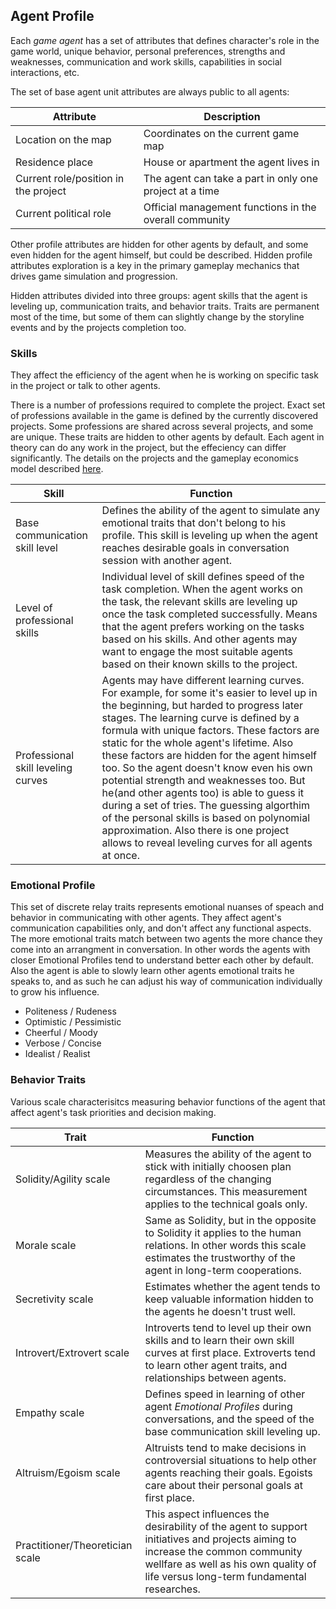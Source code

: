 ## Agent Profile

Each *game agent* has a set of attributes that defines character's role in the game world, unique behavior, personal preferences, strengths and weaknesses, communication and work skills, capabilities in social interactions, etc.

The set of base agent unit attributes are always public to all agents:
<div class="table-description">

  | Attribute | Description |
  | -- | -- |
  | Location on the map | Coordinates on the current game map |
  | Residence place | House or apartment the agent lives in |
  | Current role/position in the project | The agent can take a part in only one project at a time |
  | Current political role | Official management functions in the overall community |

</div>

Other profile attributes are hidden for other agents by default, and some even hidden for the agent himself, but could be described. Hidden profile attributes exploration is a key in the primary gameplay mechanics that drives game simulation and progression.

Hidden attributes divided into three groups: agent skills that the agent is leveling up, communication traits, and behavior traits. Traits are permanent most of the time, but some of them can slightly change by the storyline events and by the projects completion too.

### Skills

They affect the efficiency of the agent when he is working on specific task in the project or talk to other agents.

There is a number of professions required to complete the project. Exact set of professions available in the game is defined by the currently discovered projects. Some professions are shared across several projects, and some are unique. These traits are hidden to other agents by default. Each agent in theory can do any work in the project, but the effeciency can differ significantly. The details on the projects and the gameplay economics model described [here](#economics-model).

<div class="table-description">

  | Skill | Function |
  | -- | -- |
  | Base communication skill level | Defines the ability of the agent to simulate any emotional traits that don't belong to his profile. This skill is leveling up when the agent reaches desirable goals in conversation session with another agent. |
  | Level of professional skills | Individual level of skill defines speed of the task completion. When the agent works on the task, the relevant skills are leveling up once the task completed successfully. Means that the agent prefers working on the tasks based on his skills. And other agents may want to engage the most suitable agents based on their known skills to the project. |
  | Professional skill leveling curves | Agents may have different learning curves. For example, for some it's easier to level up in the beginning, but harded to progress later stages. The learning curve is defined by a formula with unique factors. These factors are static for the whole agent's lifetime. Also these factors are hidden for the agent himself too. So the agent doesn't know even his own potential strength and weaknesses too. But he(and other agents too) is able to guess it during a set of tries. The guessing algorthim of the personal skills is based on polynomial approximation. Also there is one project allows to reveal leveling curves for all agents at once. |

</div>

### Emotional Profile

This set of discrete relay traits represents emotional nuanses of speach and behavior in communicating with other agents. They affect agent's communication capabilities only, and don't affect any functional aspects. The more emotional traits match between two agents the more chance they come into an arrangment in conversation. In other words the agents with closer Emotional Profiles tend to understand better each other by default. Also the agent is able to slowly learn other agents emotional traits he speaks to, and as such he can adjust his way of communication individually to grow his influence.

  - Politeness / Rudeness
  - Optimistic / Pessimistic
  - Cheerful / Moody
  - Verbose / Concise
  - Idealist / Realist

### Behavior Traits

Various scale characterisitcs measuring behavior functions of the agent that affect agent's task priorities and decision making.

<div class="table-description">

  | Trait | Function |
  | -- | -- |
  | Solidity/Agility scale | Measures the ability of the agent to stick with initially choosen plan regardless of the changing circumstances. This measurement applies to the technical goals only. |
  | Morale scale | Same as Solidity, but in the opposite to Solidity it applies to the human relations. In other words this scale estimates the trustworthy of the agent in long-term cooperations. |
  | Secretivity scale | Estimates whether the agent tends to keep valuable information hidden to the agents he doesn't trust well. |
  | Introvert/Extrovert scale | Introverts tend to level up their own skills and to learn their own skill curves at first place. Extroverts tend to learn other agent traits, and relationships between agents. |
  | Empathy scale | Defines speed in learning of other agent *Emotional Profiles* during conversations, and the speed of the base communication skill leveling up. |
  | Altruism/Egoism scale | Altruists tend to make decisions in controversial situations to help other agents reaching their goals. Egoists care about their personal goals at first place. |
  | Practitioner/Theoretician scale | This aspect influences the desirability of the agent to support initiatives and projects aiming to increase the common community wellfare as well as his own quality of life versus long-term fundamental researches. |

</div>
